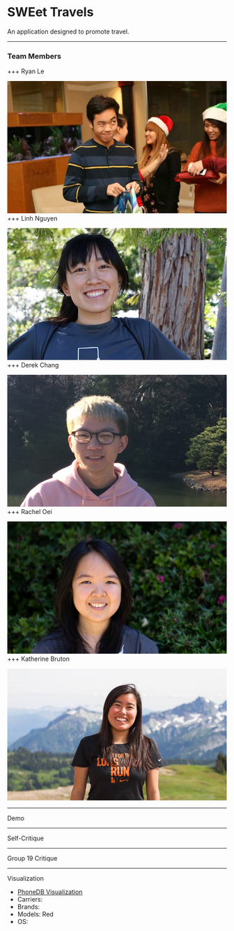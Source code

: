# SWEet Travels

An application designed to promote travel.

---

### Team Members
+++
Ryan Le

![Ryan](frontend/src/img/about/ryan.jpeg)
+++
Linh Nguyen

![Linh](frontend/src/img/about/linh.jpg)
+++
Derek Chang

![Derek](frontend/src/img/about/derek.jpg)
+++
Rachel Oei

![Rachel](frontend/src/img/about/rachel.jpg)
+++
Katherine Bruton

![Katherine](frontend/src/img/about/katherine.jpg)

---
Demo

---
Self-Critique

---
Group 19 Critique

---
Visualization
- [PhoneDB Visualization](https://phonedb.info/)
- Carriers:
- Brands: 
- Models: Red
- OS: 

